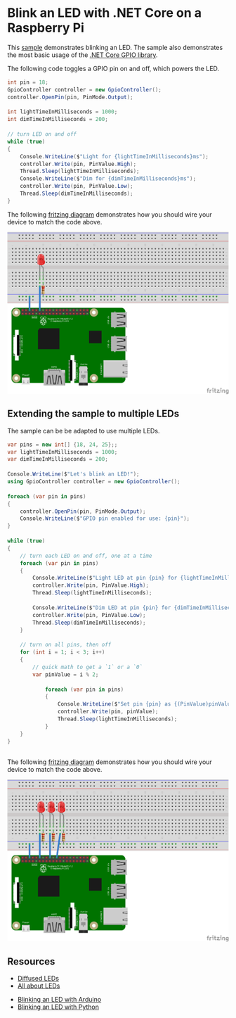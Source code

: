 # Blink an LED with .NET Core on a Raspberry Pi

This [sample](Program.cs) demonstrates blinking an LED. The sample also demonstrates the most basic usage of the [.NET Core GPIO library](https://www.nuget.org/packages/System.Device.Gpio).

The following code toggles a GPIO pin on and off, which powers the LED.

```csharp
int pin = 18;
GpioController controller = new GpioController();
controller.OpenPin(pin, PinMode.Output);

int lightTimeInMilliseconds = 1000;
int dimTimeInMilliseconds = 200;

// turn LED on and off
while (true)
{
    Console.WriteLine($"Light for {lightTimeInMilliseconds}ms");
    controller.Write(pin, PinValue.High);
    Thread.Sleep(lightTimeInMilliseconds);
    Console.WriteLine($"Dim for {dimTimeInMilliseconds}ms");
    controller.Write(pin, PinValue.Low);
    Thread.Sleep(dimTimeInMilliseconds); 
}
```

The following [fritzing diagram](rpi-led.fzz) demonstrates how you should wire your device to match the code above.

![Raspberry Pi Breadboard diagram](rpi-led_bb.png)

## Extending the sample to multiple LEDs

The sample can be be adapted to use multiple LEDs.

```csharp
var pins = new int[] {18, 24, 25};;
var lightTimeInMilliseconds = 1000;
var dimTimeInMilliseconds = 200;

Console.WriteLine($"Let's blink an LED!");
using GpioController controller = new GpioController();

foreach (var pin in pins)
{
    controller.OpenPin(pin, PinMode.Output);
    Console.WriteLine($"GPIO pin enabled for use: {pin}");
}

while (true)
{
    // turn each LED on and off, one at a time
    foreach (var pin in pins)
    {
        Console.WriteLine($"Light LED at pin {pin} for {lightTimeInMilliseconds}ms");
        controller.Write(pin, PinValue.High);
        Thread.Sleep(lightTimeInMilliseconds);

        Console.WriteLine($"Dim LED at pin {pin} for {dimTimeInMilliseconds}ms");
        controller.Write(pin, PinValue.Low);
        Thread.Sleep(dimTimeInMilliseconds);
    }

    // turn on all pins, then off
    for (int i = 1; i < 3; i++)
    {
        // quick math to get a `1` or a `0`
        var pinValue = i % 2;

            foreach (var pin in pins)
            {
                Console.WriteLine($"Set pin {pin} as {(PinValue)pinValue} for {lightTimeInMilliseconds}ms");
                controller.Write(pin, pinValue);
                Thread.Sleep(lightTimeInMilliseconds);
            }
    }
}



```

The following [fritzing diagram](rpi-led-multiple.fzz) demonstrates how you should wire your device to match the code above.

![Raspberry Pi Breadboard diagram](rpi-led-multiple_bb.png)

## Resources

* [Diffused LEDs](https://www.adafruit.com/product/297)
* [All about LEDs](https://learn.adafruit.com/all-about-leds)
- [Blinking an LED with Arduino](https://learn.adafruit.com/adafruit-arduino-lesson-2-leds/blinking-the-led)
- [Blinking an LED with Python](https://learn.adafruit.com/blinking-an-led-with-beaglebone-black/writing-a-program)